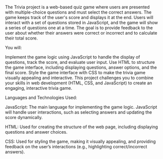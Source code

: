 The Trivia project is a web-based quiz game where users are presented with multiple-choice questions and must select the correct answers. The game keeps track of the user's score and displays it at the end. Users will interact with a set of questions stored in JavaScript, and the game will show a series of questions one at a time. The goal is to provide feedback to the user about whether their answers were correct or incorrect and to calculate their total score.

You will:

Implement the game logic using JavaScript to handle the display of questions, track the score, and evaluate user input.
Use HTML to structure the game interface, including displaying questions, answer options, and the final score.
Style the game interface with CSS to make the trivia game visually appealing and interactive.
This project challenges you to combine your skills in web development (HTML, CSS, and JavaScript) to create an engaging, interactive trivia game.

Languages and Technologies Used:

JavaScript: The main language for implementing the game logic. JavaScript will handle user interactions, such as selecting answers and updating the score dynamically.

HTML: Used for creating the structure of the web page, including displaying questions and answer choices.

CSS: Used for styling the game, making it visually appealing, and providing feedback on the user’s interactions (e.g., highlighting correct/incorrect answers).
